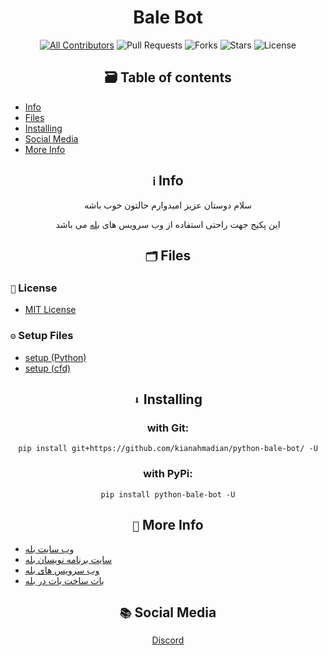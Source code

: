 <div align='center'>
<h1><b> Bale Bot </b></h1>

[![All Contributors](https://img.shields.io/github/contributors/kianahmadian/bale-bot)](#contributors-)
![Pull Requests](https://img.shields.io/github/issues-pr/kianahmadian/bale-bot?)
![Forks](https://img.shields.io/github/forks/kianahmadian/bale-bot)
![Stars](https://img.shields.io/github/stars/kianahmadian/bale-bot)
![License](https://img.shields.io/github/license/kianahmadian/bale-bot)
  
## 🗃 Table of contents
</div>

* [Info](https://github.com/kianahmadian/python-bale-bot/#%E2%84%B9-info)
* [Files](https://github.com/kianahmadian/python-bale-bot/#-files)
* [Installing](https://github.com/kianahmadian/python-bale-bot/#-installing)
* [Social Media](https://github.com/kianahmadian/python-bale-bot/#-social-media)
* [More Info](https://github.com/kianahmadian/python-bale-bot/#-more-info)


<div align='center'>

## `ℹ` Info 

سلام دوستان عزیز امیدوارم حالتون خوب باشه 

این پکیج جهت راحتی استفاده از وب سرویس های [بله](https://bale.ai/) می باشد

## `🗂` Files 

</div>

### `📜` License 
* [MIT License](https://github.com/kianahmadian/python-bale-bot//blob/main/LICENSE)

### `⚙` Setup Files 
* [setup (Python)](https://github.com/kianahmadian/python-bale-bot//blob/main/setup.py)
* [setup (cfd)](https://github.com/kianahmadian/python-bale-bot//blob/main/setup.cfd)


<div align='center'>

## `⬇` Installing 

### with Git:

```
pip install git+https://github.com/kianahmadian/python-bale-bot/ -U
```

### with PyPi:

```
pip install python-bale-bot -U
```

</div>

<div align='center'>

## `📡` More Info

</div>

* [وب سایت بله](https://bale.ai/)
* [سایت برنامه نویسان بله](https://devbale.ir/)
* [وب سرویس های بله](https://devbale.ir/api/)
* [بات ساخت بات در بله](https://ble.ir/@botfather)

<div align='center'>

## `📚` Social Media

<a href="https://discord.com/users/684748470799958033"> Discord </a>

</div>
